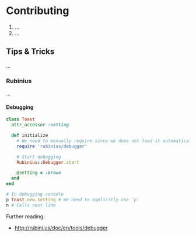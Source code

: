 # Contributing

1. ...
2. ...

## Tips & Tricks

...

### Rubinius

...

#### Debugging

```ruby
class Toast
  attr_accessor :setting

  def initialize
    # We need to manually require since we does not load it automatically
    require 'rubinius/debugger'

    # Start debugging
    Rubinius::Debugger.start

    @setting = :brown
  end
end

# In debugging console
p Toast.new.setting # We need to explicitly use `p`
n # Calls next line
```

Further reading:

- http://rubini.us/doc/en/tools/debugger
